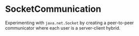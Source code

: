 # SocketCommunication

Experimenting with ``java.net.Socket`` by creating a peer-to-peer communicator where each user is a server-client hybrid.
